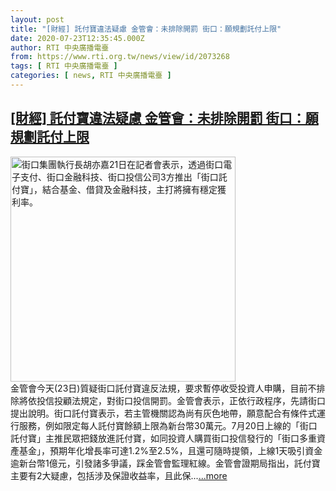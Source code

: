 ```yaml
---
layout: post
title: "[財經] 託付寶違法疑慮 金管會：未排除開罰 街口：願規劃託付上限"
date: 2020-07-23T12:35:45.000Z
author: RTI 中央廣播電臺
from: https://www.rti.org.tw/news/view/id/2073268
tags: [ RTI 中央廣播電臺 ]
categories: [ news, RTI 中央廣播電臺 ]
---
```

<!--1595507745000-->
[[財經] 託付寶違法疑慮 金管會：未排除開罰 街口：願規劃託付上限](https://www.rti.org.tw/news/view/id/2073268)
------

<div>
<img src="https://static.rti.org.tw/assets/thumbnails/2020/07/21/20200721000172M.jpg" width="360" alt="街口集團執行長胡亦嘉21日在記者會表示，透過街口電子支付、街口金融科技、街口投信公司3方推出「街口託付寶」，結合基金、借貸及金融科技，主打將擁有穩定獲利率。" title="街口集團執行長胡亦嘉21日在記者會表示，透過街口電子支付、街口金融科技、街口投信公司3方推出「街口託付寶」，結合基金、借貸及金融科技，主打將擁有穩定獲利率。"><br>金管會今天(23日)質疑街口託付寶違反法規，要求暫停收受投資人申購，目前不排除將依投信投顧法規定，對街口投信開罰。金管會表示，正依行政程序，先請街口提出說明。街口託付寶表示，若主管機關認為尚有灰色地帶，願意配合有條件式運行服務，例如限定每人託付寶餘額上限為新台幣30萬元。7月20日上線的「街口託付寶」主推民眾把錢放進託付寶，如同投資人購買街口投信發行的「街口多重資產基金」，預期年化增長率可達1.2%至2.5%，且還可隨時提領，上線1天吸引資金逾新台幣1億元，引發諸多爭議，踩金管會監理紅線。金管會證期局指出，託付寶主要有2大疑慮，包括涉及保證收益率，且此保...<a target="_blank" href="https://www.rti.org.tw/news/view/id/2073268">...more</a>
</div>
